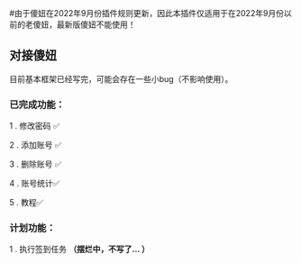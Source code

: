 #由于傻妞在2022年9月份插件规则更新，因此本插件仅适用于在2022年9月份以前的老傻妞，最新版傻妞不能使用！

## 对接傻妞
目前基本框架已经写完，可能会存在一些小bug（不影响使用）。
### 已完成功能：

1 . 修改密码 ✅

2 . 添加账号 ✅

3 . 删除账号 ✅

4 . 账号统计✅

5 . 教程✅



### 计划功能：

1 . 执行签到任务 **（摆烂中，不写了... ）**

